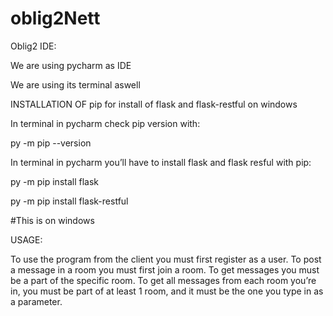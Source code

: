 # oblig2Nett
Oblig2
IDE: 

We are using pycharm as IDE 

We are using its terminal aswell 

 

 

INSTALLATION OF pip for install of flask and flask-restful on windows 

 

In terminal in pycharm check pip version with: 

py -m pip --version 

 

 

In terminal in pycharm you’ll have to install flask and flask resful with pip: 

py -m pip install flask 

py -m pip install flask-restful 

 

#This is on windows 

 

 

USAGE: 

To use the program from the client you must first register as a user. To post a message in a room you must first join a room. To get messages you must be a part of the specific room.  To get all messages from each room you’re in, you must be part of at least 1 room, and it must be the one you type in as a parameter. 
